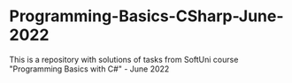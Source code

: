 # Programming-Basics-CSharp-June-2022
This is a repository with solutions of tasks from SoftUni course "Programming Basics with C#" - June 2022
